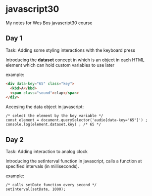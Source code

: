 # javascript30
My notes for Wes Bos javascript30 course

## Day 1
Task: Adding some styling interactions with the keyboard press

Introducing the **dataset** concept in which is an object in each HTML element which can hold custom variables to use later

example:
```HTML
<div data-key="65" class="key">
  <kbd>A</kbd>
  <span class="sound">clap</span>
</div>
```
Accesing the data object in javascript:
```JS
/* select the element by the key variable */
const element = document.querySelector('audio[data-key="65"]') ;
console.log(element.dataset.key) ; /* 65 */
```

## Day 2
Task: Adding interaction to analog clock

Introducing the setInterval function in javascript, calls a function at specified intervals (in milliseconds).

example:
```JS
/* calls setDate function every second */
setInterval(setDate, 1000);
```
